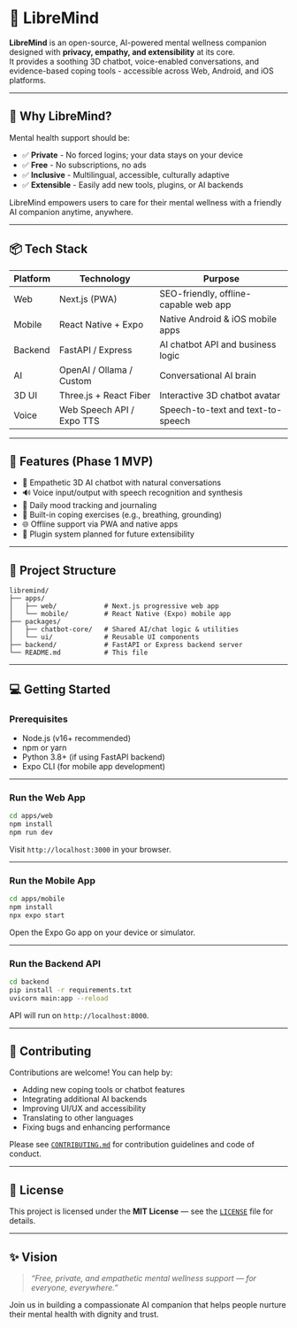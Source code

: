 # 🧠 LibreMind

**LibreMind** is an open-source, AI-powered mental wellness companion designed with **privacy, empathy, and extensibility** at its core.  
It provides a soothing 3D chatbot, voice-enabled conversations, and evidence-based coping tools - accessible across Web, Android, and iOS platforms.

---

## 🌟 Why LibreMind?

Mental health support should be:

- ✅ **Private** - No forced logins; your data stays on your device  
- ✅ **Free** - No subscriptions, no ads  
- ✅ **Inclusive** - Multilingual, accessible, culturally adaptive  
- ✅ **Extensible** - Easily add new tools, plugins, or AI backends  

LibreMind empowers users to care for their mental wellness with a friendly AI companion anytime, anywhere.

---

## 📦 Tech Stack

| Platform | Technology              | Purpose                                |
| -------- | ----------------------- | ------------------------------------ |
| Web      | Next.js (PWA)           | SEO-friendly, offline-capable web app |
| Mobile   | React Native + Expo     | Native Android & iOS mobile apps      |
| Backend  | FastAPI / Express       | AI chatbot API and business logic     |
| AI       | OpenAI / Ollama / Custom| Conversational AI brain               |
| 3D UI    | Three.js + React Fiber  | Interactive 3D chatbot avatar         |
| Voice    | Web Speech API / Expo TTS | Speech-to-text and text-to-speech     |

---

## 🚀 Features (Phase 1 MVP)

- 🤖 Empathetic 3D AI chatbot with natural conversations  
- 🔊 Voice input/output with speech recognition and synthesis  
- 📘 Daily mood tracking and journaling  
- 🧘 Built-in coping exercises (e.g., breathing, grounding)  
- 🌐 Offline support via PWA and native apps  
- 🧩 Plugin system planned for future extensibility  

---

## 📁 Project Structure

```
libremind/
├── apps/
│   ├── web/            # Next.js progressive web app
│   └── mobile/         # React Native (Expo) mobile app
├── packages/
│   ├── chatbot-core/   # Shared AI/chat logic & utilities
│   └── ui/             # Reusable UI components
├── backend/            # FastAPI or Express backend server
└── README.md           # This file
```

---

## 💻 Getting Started

### Prerequisites

- Node.js (v16+ recommended)  
- npm or yarn  
- Python 3.8+ (if using FastAPI backend)  
- Expo CLI (for mobile app development)

---

### Run the Web App

```bash
cd apps/web
npm install
npm run dev
```

Visit `http://localhost:3000` in your browser.

---

### Run the Mobile App

```bash
cd apps/mobile
npm install
npx expo start
```

Open the Expo Go app on your device or simulator.

---

### Run the Backend API

```bash
cd backend
pip install -r requirements.txt
uvicorn main:app --reload
```

API will run on `http://localhost:8000`.

---

## 🤝 Contributing

Contributions are welcome! You can help by:

- Adding new coping tools or chatbot features  
- Integrating additional AI backends  
- Improving UI/UX and accessibility  
- Translating to other languages  
- Fixing bugs and enhancing performance  

Please see [`CONTRIBUTING.md`](./CONTRIBUTING.md) for contribution guidelines and code of conduct.

---

## 📄 License

This project is licensed under the **MIT License** — see the [`LICENSE`](./LICENSE) file for details.

---

## ✨ Vision

> _“Free, private, and empathetic mental wellness support — for everyone, everywhere.”_

Join us in building a compassionate AI companion that helps people nurture their mental health with dignity and trust.

